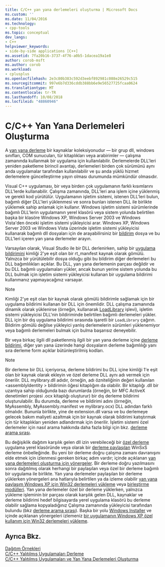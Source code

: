 ```yaml
---
title: C/C++ yan yana derlemeleri oluşturma | Microsoft Docs
ms.custom: ''
ms.date: 11/04/2016
ms.technology:
- cpp-tools
ms.topic: conceptual
dev_langs:
- C++
helpviewer_keywords:
- side-by-side applications [C++]
ms.assetid: 7fa20b16-3737-4f76-a0b5-1dacea19a1e8
author: corob-msft
ms.author: corob
ms.workload:
- cplusplus
ms.openlocfilehash: 2e3c80b383c592d3eebf892981c088e26529c515
ms.sourcegitcommit: 997e6b7d336cddb388bb6e9e56527725fcaa0624
ms.translationtype: MT
ms.contentlocale: tr-TR
ms.lasthandoff: 10/08/2018
ms.locfileid: "48860946"
---
```

# <a name="building-cc-side-by-side-assemblies"></a>C/C++ Yan Yana Derlemeleri Oluşturma

A [yan yana derleme](/windows/desktop/SbsCs/about-side-by-side-assemblies-) bir kaynaklar koleksiyonudur — bir grup dll, windows sınıfları, COM sunucuları, tür kitaplıkları veya arabirimler — çalışma zamanında kullanmak bir uygulama için kullanılabilir. Derlemelerde DLL'leri yeniden paketleme birincil avantajı, derlemeleri birden çok sürümünü aynı anda uygulamalar tarafından kullanılabilir ve şu anda yüklü hizmet derlemelere güncelleştirme yayın olması durumunda mümkündür olmasıdır.

Visual C++ uygulaması, bir veya birden çok uygulamanın farklı kısımlarını DLL'lerde kullanabilir. Çalışma zamanında, DLL'leri ana işlem içine yüklenmiş ve gerekli kod yürütülür. Uygulamanın işletim sistemi, istenen DLL'leri bulun, bağımlı diğer DLL'leri yüklenmesi ve sonra bunları istenen DLL ile birlikte yüklemek sahip anlamak için kullanır. Windows işletim sistemi sürümlerinde bağımlı DLL'lerin uygulamanın yerel klasörü veya sistem yolunda belirtilen başka bir klasöre Windows XP, Windows Server 2003 ve Windows Vista'den önceki işletim sistemi yükleyicisi arar. Windows XP, Windows Server 2003 ve Windows Vista üzerinde işletim sistemi yükleyicisi kullanarak bağımlı dll dosyaları için de arayabilirsiniz bir [bildirim](https://msdn.microsoft.com/library/windows/desktop/aa375365) dosya ve bu DLL'leri içeren yan yana derlemeler arayın.

Varsayılan olarak, Visual Studio ile bir DLL derlenirken, sahip bir [uygulama bildirimini](/windows/desktop/SbsCs/application-manifests) kimliği 2'ye eşit olan bir rt_manıfest kaynak olarak gömülü. Yalnızca bir yürütülebilir dosya olduğu gibi bu bildirim diğer derlemeleri bu DLL bağımlılıkları açıklar. Bu DLL, yan yana derlemenin parçası değildir ve bu DLL bağımlı uygulamaları yükler, ancak bunun yerine sistem yolunda bu DLL bulmak için işletim sistemi yükleyicisi kullanan bir uygulama bildirimi kullanmanız yapmayacağınız varsayar.

> [!NOTE]
> Kimliği 2'ye eşit olan bir kaynak olarak gömülü bildirimle sağlamak için bir uygulama bildirimi kullanan bir DLL için önemlidir. DLL çalışma zamanında dinamik olarak yüklenirse (örneğin, kullanarak [LoadLibrary](https://msdn.microsoft.com/library/windows/desktop/ms684175) işlevi), işletim sistemi yükleyicisi DLL'nin bildiriminde belirtilen bağımlı derlemeleri yükler. DLL için bir dış uygulama bildirimi sırasında işaretli bir `LoadLibrary` çağırın. Bildirim gömülü değilse yükleyici yanlış derlemelerin sürümleri yüklenemiyor veya bağımlı derlemeleri bulmak için bulma başarısız deneyebilir.

Bir veya birkaç ilgili dll paketlenmiş ilgili bir yan yana derleme içine [derleme bildirimi](/windows/desktop/SbsCs/assembly-manifests), diğer yan yana üzerinde hangi dosyaların derleme bağımlılığı yanı sıra derleme form açıklar bütünleştirilmiş kodları.

> [!NOTE]
> Bir derleme bir DLL içeriyorsa, derleme bildirimi bu DLL içine kimliği 1'e eşit olan bir kaynak olarak ekleyin ve özel derleme DLL aynı adı vermek için önerilir. DLL mylibrary.dll adıdır, örneğin, adı özniteliğinin değeri kullanılan \<assemblyIdentity > bildirimin öğesi kitaplığım da olabilir. Bir kitaplığı .dll bir uzantıya sahip olduğunda bazı durumlarda (örneğin, bir MFC ActiveX denetimleri projesi .ocx kitaplığı oluşturur) bir dış derleme bildirimi oluşturulabilir. Bu durumda, derleme ve bildirimi adını (örneğin, MyAssembly, MyAssembly.manifest ve mylibrary.ocx) DLL adından farklı olmalıdır. Bununla birlikte, yine de extension.dll varsa ve bu derlemeye gelecek bakım maliyeti azaltmak için bir kaynak olarak bildirimi katıştırmak için tür kitaplıkları yeniden adlandırmak için önerilir. İşletim sistemi özel derlemeler için nasıl arama hakkında daha fazla bilgi için bkz. [derleme arama sırası](/windows/desktop/SbsCs/assembly-searching-sequence).

Bu değişiklik dağıtım karşılık gelen dll izin verebileceği bir [özel derleme](/windows/desktop/Msi/private-assemblies) uygulama yerel klasöründe veya olarak bir [derleme paylaşılan](/windows/desktop/Msi/shared-assemblies) WinSxS derleme önbelleğinde. Bu yeni bir derleme doğru çalışma zamanı davranışını elde etmek için izlenmesi gereken birkaç adım vardır; içinde açıklanan [yan yana derlemeleri oluşturma için yönergeler](/windows/desktop/SbsCs/guidelines-for-creating-side-by-side-assemblies). Bir derleme doğru yazılmasını sonra dağıtılmış olarak herhangi bir paylaşılan veya özel bir derleme bağımlı bir uygulama ile birlikte. Yan yana derlemeler paylaşılan bir derleme yüklerken yönergeleri ana hatlarıyla belirtilen ya da izleme olabilir [yan yana paylaşım Windows XP için Win32 derlemeleri yükleme](/windows/desktop/Msi/installing-win32-assemblies-for-side-by-side-sharing-on-windows-xp) veya [birleştirme modülleri](https://msdn.microsoft.com/library/windows/desktop/aa369820). Yan yana derlemeler özel bir derleme yüklerken, yalnızca yükleme işleminin bir parçası olarak karşılık gelen DLL, kaynaklar ve derleme bildirimi hedef bilgisayarda yerel uygulama klasörü bu derleme olabilir sağlama kopyaladığınız Çalışma zamanında yükleyicisi tarafından bulundu (bkz [derleme arama sırası](/windows/desktop/SbsCs/assembly-searching-sequence)). Başka bir yolu [Windows Installer](/windows/desktop/Msi/windows-installer-portal) ve içinde açıklanan yönergeleri izlemeniz [bir uygulamanın Windows XP özel kullanım için Win32 derlemeleri yükleme](/windows/desktop/Msi/installing-win32-assemblies-for-the-private-use-of-an-application-on-windows-xp).

## <a name="see-also"></a>Ayrıca Bkz.

[Dağıtım Örnekleri](../ide/deployment-examples.md)<br/>
[C/C++ Yalıtılmış Uygulamaları Derleme](../build/building-c-cpp-isolated-applications.md)<br/>
[C/C++ Yalıtılmış Uygulamaları ve Yan Yana Derlemeleri Oluşturma](../build/building-c-cpp-isolated-applications-and-side-by-side-assemblies.md)